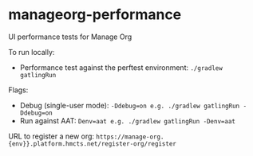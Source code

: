 # manageorg-performance
UI performance tests for Manage Org

To run locally:
- Performance test against the perftest environment: `./gradlew gatlingRun`

Flags:
- Debug (single-user mode): `-Ddebug=on e.g. ./gradlew gatlingRun -Ddebug=on`
- Run against AAT: `Denv=aat e.g. ./gradlew gatlingRun -Denv=aat`

URL to register a new org: `https://manage-org.{env}}.platform.hmcts.net/register-org/register`
